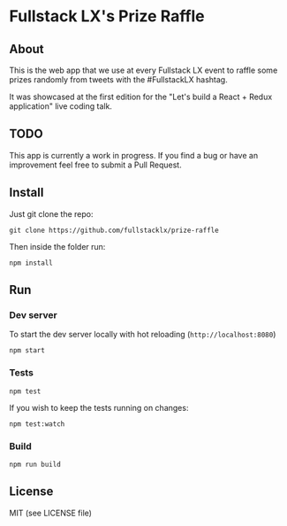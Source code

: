 # Fullstack LX's Prize Raffle

## About

This is the web app that we use at every Fullstack LX event to raffle some prizes randomly from tweets with the #FullstackLX hashtag.

It was showcased at the first edition for the "Let's build a React + Redux application" live coding talk.

## TODO

This app is currently a work in progress. If you find a bug or have an improvement feel free to submit a Pull Request.


## Install

Just git clone the repo:

```
git clone https://github.com/fullstacklx/prize-raffle
```

Then inside the folder run:

```
npm install
```

## Run

### Dev server

To start the dev server locally with hot reloading (`http://localhost:8080`)

```
npm start
```

### Tests

```
npm test
```

If you wish to keep the tests running on changes:

```
npm test:watch
```

### Build

```
npm run build
```

## License

MIT (see LICENSE file)
